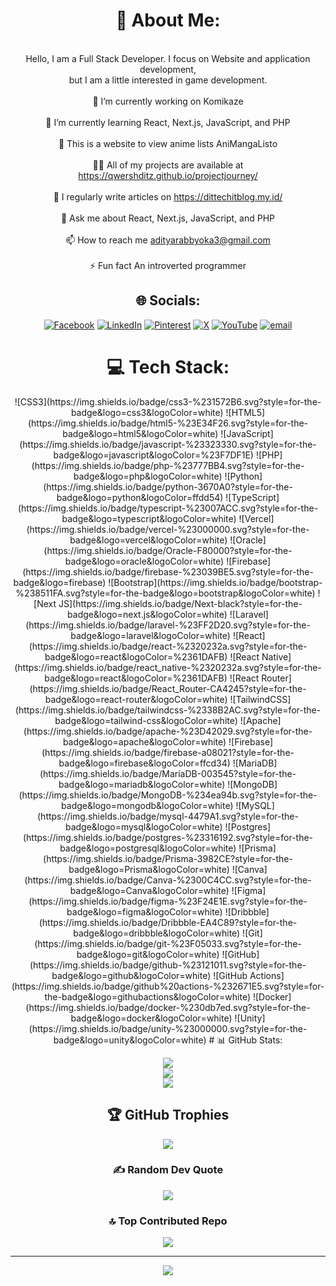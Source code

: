 <div align="center">

# 💫 About Me:

<br>Hello, I am a Full Stack Developer. I focus on Website and application development, <br>but I am a little interested in game development.<br><br>🔭 I’m currently working on Komikaze<br><br>🌱 I’m currently learning React, Next.js, JavaScript, and PHP<br><br>👯 This is a website to view anime lists AniMangaListo<br><br>👨‍💻 All of my projects are available at https://qwershditz.github.io/projectjourney/<br><br>📝 I regularly write articles on https://dittechitblog.my.id/<br><br>💬 Ask me about React, Next.js, JavaScript, and PHP<br><br>📫 How to reach me adityarabbyoka3@gmail.com<br><br>⚡ Fun fact An introverted programmer

## 🌐 Socials:

[![Facebook](https://img.shields.io/badge/Facebook-%231877F2.svg?logo=Facebook&logoColor=white)](https://facebook.com/aditya.kurniwan.12) [![LinkedIn](https://img.shields.io/badge/LinkedIn-%230077B5.svg?logo=linkedin&logoColor=white)](https://linkedin.com/in/aditya-kurniawan-20815934a/) [![Pinterest](https://img.shields.io/badge/Pinterest-%23E60023.svg?logo=Pinterest&logoColor=white)](https://pinterest.com/adityarabbyoka3/) [![X](https://img.shields.io/badge/X-black.svg?logo=X&logoColor=white)](https://x.com/ShDitzz) [![YouTube](https://img.shields.io/badge/YouTube-%23FF0000.svg?logo=YouTube&logoColor=white)](https://youtube.com/@Shioren) [![email](https://img.shields.io/badge/Email-D14836?logo=gmail&logoColor=white)](mailto:adityarabbyoka3@gmail.com)

# 💻 Tech Stack:

<span onclick="event.preventDefault()">
![CSS3](https://img.shields.io/badge/css3-%231572B6.svg?style=for-the-badge&logo=css3&logoColor=white) ![HTML5](https://img.shields.io/badge/html5-%23E34F26.svg?style=for-the-badge&logo=html5&logoColor=white) ![JavaScript](https://img.shields.io/badge/javascript-%23323330.svg?style=for-the-badge&logo=javascript&logoColor=%23F7DF1E) ![PHP](https://img.shields.io/badge/php-%23777BB4.svg?style=for-the-badge&logo=php&logoColor=white) ![Python](https://img.shields.io/badge/python-3670A0?style=for-the-badge&logo=python&logoColor=ffdd54) ![TypeScript](https://img.shields.io/badge/typescript-%23007ACC.svg?style=for-the-badge&logo=typescript&logoColor=white) ![Vercel](https://img.shields.io/badge/vercel-%23000000.svg?style=for-the-badge&logo=vercel&logoColor=white) ![Oracle](https://img.shields.io/badge/Oracle-F80000?style=for-the-badge&logo=oracle&logoColor=white) ![Firebase](https://img.shields.io/badge/firebase-%23039BE5.svg?style=for-the-badge&logo=firebase) ![Bootstrap](https://img.shields.io/badge/bootstrap-%238511FA.svg?style=for-the-badge&logo=bootstrap&logoColor=white) ![Next JS](https://img.shields.io/badge/Next-black?style=for-the-badge&logo=next.js&logoColor=white) ![Laravel](https://img.shields.io/badge/laravel-%23FF2D20.svg?style=for-the-badge&logo=laravel&logoColor=white) ![React](https://img.shields.io/badge/react-%2320232a.svg?style=for-the-badge&logo=react&logoColor=%2361DAFB) ![React Native](https://img.shields.io/badge/react_native-%2320232a.svg?style=for-the-badge&logo=react&logoColor=%2361DAFB) ![React Router](https://img.shields.io/badge/React_Router-CA4245?style=for-the-badge&logo=react-router&logoColor=white) ![TailwindCSS](https://img.shields.io/badge/tailwindcss-%2338B2AC.svg?style=for-the-badge&logo=tailwind-css&logoColor=white) ![Apache](https://img.shields.io/badge/apache-%23D42029.svg?style=for-the-badge&logo=apache&logoColor=white) ![Firebase](https://img.shields.io/badge/firebase-a08021?style=for-the-badge&logo=firebase&logoColor=ffcd34) ![MariaDB](https://img.shields.io/badge/MariaDB-003545?style=for-the-badge&logo=mariadb&logoColor=white) ![MongoDB](https://img.shields.io/badge/MongoDB-%234ea94b.svg?style=for-the-badge&logo=mongodb&logoColor=white) ![MySQL](https://img.shields.io/badge/mysql-4479A1.svg?style=for-the-badge&logo=mysql&logoColor=white) ![Postgres](https://img.shields.io/badge/postgres-%23316192.svg?style=for-the-badge&logo=postgresql&logoColor=white) ![Prisma](https://img.shields.io/badge/Prisma-3982CE?style=for-the-badge&logo=Prisma&logoColor=white) ![Canva](https://img.shields.io/badge/Canva-%2300C4CC.svg?style=for-the-badge&logo=Canva&logoColor=white) ![Figma](https://img.shields.io/badge/figma-%23F24E1E.svg?style=for-the-badge&logo=figma&logoColor=white) ![Dribbble](https://img.shields.io/badge/Dribbble-EA4C89?style=for-the-badge&logo=dribbble&logoColor=white) ![Git](https://img.shields.io/badge/git-%23F05033.svg?style=for-the-badge&logo=git&logoColor=white) ![GitHub](https://img.shields.io/badge/github-%23121011.svg?style=for-the-badge&logo=github&logoColor=white) ![GitHub Actions](https://img.shields.io/badge/github%20actions-%232671E5.svg?style=for-the-badge&logo=githubactions&logoColor=white) ![Docker](https://img.shields.io/badge/docker-%230db7ed.svg?style=for-the-badge&logo=docker&logoColor=white) ![Unity](https://img.shields.io/badge/unity-%23000000.svg?style=for-the-badge&logo=unity&logoColor=white)
</span>
# 📊 GitHub Stats:

![](https://github-readme-stats.vercel.app/api?username=qwershditz&theme=nightowl&hide_border=false&include_all_commits=true&count_private=false)<br/>
![](https://nirzak-streak-stats.vercel.app/?user=qwershditz&theme=nightowl&hide_border=false)<br/>
![](https://github-readme-stats.vercel.app/api/top-langs/?username=qwershditz&theme=nightowl&hide_border=false&include_all_commits=true&count_private=false&layout=compact)

## 🏆 GitHub Trophies

![](https://github-profile-trophy.vercel.app/?username=qwershditz&theme=tokyonight&no-frame=false&no-bg=false&margin-w=4)

### ✍️ Random Dev Quote

![](https://quotes-github-readme.vercel.app/api?type=horizontal&theme=tokyonight)

### 🔝 Top Contributed Repo

![](https://github-contributor-stats.vercel.app/api?username=qwershditz&limit=5&theme=tokyonight&combine_all_yearly_contributions=true)

---

[![](https://visitcount.itsvg.in/api?id=qwershditz&icon=0&color=6)](https://visitcount.itsvg.in)

<!-- Proudly created with GPRM ( https://gprm.itsvg.in ) -->
</div>
